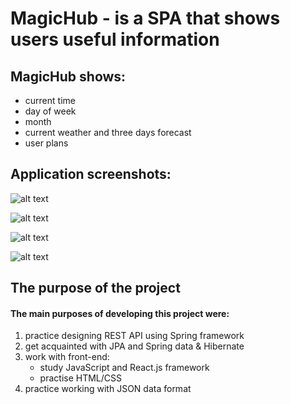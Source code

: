 # MagicHub - is a SPA that shows users useful information

## MagicHub shows:
- current time
- day of week
- month
- current weather and three days forecast
- user plans

## Application screenshots: 


![alt text](https://lh3.googleusercontent.com/rIDZPK6TMZ8dwQ3hXU7u7PJEoNYj_zp1MpORxG2Vn7l9agWSo9xk3CRvt662rVYgdozonUYOaTDwEsP4cuje7q_MnvE0gOFLMG3JMhkTDn9sB-ynB0avYlxyiJhAkpv1pLpIrlWogkJgUmGmFVA8AjWRjnoELWFz4ONqMcbznfK8O2qfMok1IRhk6l4z7sqmnZvrY8YO-29y0c5SBEYIzA98fbu8oJcMtvkNpS122xb1bioV7AplyOsDQy9QZ_jEVnVAFIoOIpuY1Ek2durcOlRhJBb6LuPZ3rGVmmVSYkCR7xnXFnNg_O5ihNqntD56Igt7JRwFPo_8XcJXPjtajSqzr6ryyQrYvi3TFfgbaTj5FVHXvRr1govrCZu2EKGf4GdayF-whU8vvg4vgDvfbeVL-BTlnweAYxvas_kYRW4gehGRWUC5F9ae0Ga0xGl08eATkGcNgVq-Q9ZJF9nIevi684XCE1zxKsdAtDitelGf2I7pkaGm-qcgrC2N3tvTd3j-QfOGMgvQFKTnJjgq6Tv_70QOpNShPfCuObvIlMdpbQfKlDr1RbXRdwauGhJHi-tHvJyY8TNmArctzG4v9Uhvea1f9t3qFvch0lLfcHYB0ChW22WCFajMvd0UaDynIwG91ZlGUKNiAsbxmTP-CMWw3_XJXf6Pmysjor01Z2Pt_64hw3aIuwOucErRN0acBPdOou95WiuE1qlgxNEN-78=w1677-h943-no?authuser=0)

![alt text](https://lh3.googleusercontent.com/s5YeA5dXYe1FcgBjmQ41tjJ77EQO9pueglEPnb5y8T7e3Dq1MyCL6idjYx8t5AIlxXWi3AFDYNgWwOuIE03eP1I1Z6jycZFEbnj_n-rFTHam9vw62yfD0SzoTetGN25sf3oONQSpeFdBqjq-OS1rpkS7iLsbgB9zB6_XGAFU0BCDwYossGWhzLIlVhGjiAxaI5UrjaZudFmbFtUxzsglSUkoigHxztZmfLmDIuzOFCmlaPYQ86pMCZGguKn9AyRuB7hATLEU2A9Q7Mib8uVjtskYWRfXA56XELGIyFp-GLYcnIevo712qCLPwjytnuVNQIo9WtmYuC1SdLFbLl1ZcPzUWm3-a62nX6hEy-Ph25-8Ubx8rmxss0NsUyryfoqXpJr6QgKccPelIcxTdZxL0EYzEuKdMOGGij6QA_LnnKw9m-9gy4KjXr5ZweeKhFcTrm-yYXkp3ScLF-wWJrPrm8gX1hK2bpgH3GD0OBOkAE3RKycAFGk_qutgnyT92WRaLL2QFAq8i9bq3wgaL2NPk6IyUmQuOxKFyhEQ3gsE2qYJjRWzV0WF7M8hxUeG45dpbO3L5wWUZtN1W2wpSj4q0KWPWb0NvDipX8l_Q7ngj83HIyxEHlNkMEdQpkZr62HI8ld-PYsGjiWSVFiysjGXrqWhljLMlgCc0HFf6RG_81NgDlsDIkt7Hepx9d-ZTR50O43sbZPar0dYdNxAwgKzAn0=w1677-h943-no?authuser=0)

![alt text](https://lh3.googleusercontent.com/PFQIkGdaovKlX-gtos0eJonbU80YVSsjsQ2ev4nHcviNrcqCrdN1KWTGq2tTvgW7YpYtA-dVxbuVoIqWJlfEhzYpJyGg6GtqZiPxH_9CZ7lprNHCh5eM28OJlYUUuCTfVD6ln5PvBHhoQePS1je11o5HMh_CbvOyVN40JV_IzEiAz2YQ1EXktwEC8glM1ES-z071McuiFct884lwrNZc1N9NBowDnvZB5PWp-E64UnRJSQQKdYNVkgjYd-du1NgucTykfDN-Yf-TB6jyhpLEXxXFH9ww3APdBbVvWO6QakonYg49C3Ee2hZERLHFjjcpmFUb5KGRqW10P-yLNRov-HJ-hs_nwTWgtA8863edLlRpKov00PJyouNH39fEjNwsAPn5NDY0EOPnaGTRfXCOSMqtqih81zWuGT6H0r_IMJGu3FfEBRQl2_zFVROmo-qMpQ86ORt2jwp_wypPhfTq5lAzCEz6kzAcxXENw44nyiEg0PEMmg0BlkjZIhiYr1Nz_FCUhnJZ7bnvkTnBc4zWJvBg1yiPzzCK4a48kz5fARO1lMZtOiAf7bTSfex2ZVS_wQYuuCigVQneaVgsr9jk7gK1ym-gi8riLf9cI9zKi2mFCstJKLctbSnwc4yfrrRQSZzZ7njSgipNTKt8qJMK8llJgNuJstyCJ4cRv3ZXwvlw-0pPU2pAYvvWrn5Tz9c33TK4nz3C8d34OglwhPnG6TQ=w1677-h943-no?authuser=0)

![alt text](https://lh3.googleusercontent.com/uy_fC2W9XDLna23IaYFhWGZUEy5eAdt8OYE-hPZaJnX5dPanDblPpZMSM6JMWNaFFzxIlr0MJGc456rCTb6VWQisFCH1IOs2damdm_RItkLpAEW51dMkqYzSgvtNRfNGdPqnx2wbmG-Suxh1Q7c0jJyAkRqESFrYdWC070ZjV9XhE62eTEnBllENCSWIvCZDP3dPlrNCs-EywTgZMt0G86ZZgGRRKl5qpkbEqB7cIkLdHqsiN0IBo38nFc1snWVAu0juW0RfVNc4Vv-2-advxs1rTfPvxdEcYTpmKnkK-o20udjdn_4CN4FOtrRrydmA0zzanrzK7TQOHESVWFN8zwSuTydhR_1UapfpcGEkKsgxPgUTkQ4kNOSkHP50jtrt-HAlI_hP7f2mQdloP8olWcvXQ9gqsUb-PxbLBLrVe7FtfK-ghWQjX0ENDiQKPN0jV1k0xsiD4MwQukEKvDmujuwLCl9VxjyC_4rLKgVvSW3EDx9wYK7EFGYhOGisygA7xhv_xDLlSKHQSZ0mHqFJgCi1cfj0Y79PQ_yc3sq4WMo4v0lmwdZYwcnHF3M6DJAItNLkWtzSqgAwR4jjrTeDuVeorLa0D8HZBwXOWM4JAtvmLe9j2L3cp5cAqcqs492dxA5noAKcxA6ISkoTojb0TCKKbziH8PE2UMctfXq-SQv1cfFc78H9KeZPikls3sththDrPTFVhqN895KMJe_NT_o=w1677-h943-no?authuser=0)


## The purpose of the project
#### The main purposes of developing this project were:
1) practiсe designing REST API using Spring framework
2) get acquainted with JPA and Spring data & Hibernate
3) work with front-end:
   - study JavaScript and React.js framework
   - practise HTML/CSS
4) practice working with JSON data format  
